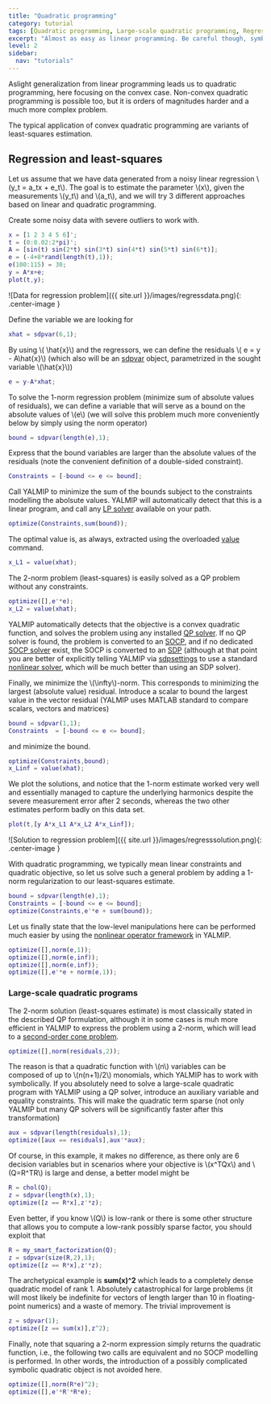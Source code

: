 ```yaml
---
title: "Quadratic programming"
category: tutorial
tags: [Quadratic programming, Large-scale quadratic programming, Regression]
excerpt: "Almost as easy as linear programming. Be careful though, symbolics might start to cause overhead."
level: 2
sidebar:
  nav: "tutorials"
---
```


Aslight generalization from linear programming leads us to quadratic programming, here focusing on the convex case. Non-convex quadratic programming is possible too, but it is orders of magnitudes harder and a much more complex problem.

The typical application of convex quadratic programming are variants of least-squares estimation.

## Regression and least-squares

Let us assume that we have data generated from a noisy linear regression \\(y_t = a_tx + e_t\\). The goal is to estimate the parameter \\(x\\), given the measurements \\(y_t\\) and \\(a_t\\), and we will try 3 different approaches based on linear and quadratic programming.

Create some noisy data with severe outliers to work with.

````matlab
x = [1 2 3 4 5 6]';
t = (0:0.02:2*pi)';
A = [sin(t) sin(2*t) sin(3*t) sin(4*t) sin(5*t) sin(6*t)];
e = (-4+8*rand(length(t),1));
e(100:115) = 30;
y = A*x+e;
plot(t,y);
````

![Data for regression problem]({{ site.url }}/images/regressdata.png){: .center-image }

Define the variable we are looking for

````matlab
xhat = sdpvar(6,1);
````

By using \\( \hat{x}\\) and the regressors, we can define the residuals \\( e = y - A\hat{x}\\) (which also will be an [sdpvar](/yalmip/commands/sdpvar) object, parametrized in the sought variable \\(\hat{x}\\))

````matlab
e = y-A*xhat;
````

To solve the 1-norm regression problem (minimize sum of absolute values of residuals), we can define a variable that will serve as a bound on the absolute values of \\(e\\) (we will solve this problem much more conveniently below by simply using the norm operator)

````matlab
bound = sdpvar(length(e),1);
````

Express that the bound variables are larger than the absolute values of the residuals (note the convenient definition of a double-sided constraint).

````matlab
Constraints = [-bound <= e <= bound];
````

Call YALMIP to minimize the sum of the bounds subject to the constraints modelling the abolsute values. YALMIP will automatically detect that this is a linear program, and call any [LP solver](/yalmip/solvers) available on your path.

````matlab
optimize(Constraints,sum(bound));
````  

The optimal value is, as always, extracted using the overloaded [value](/yalmip/commands/value) command.

````matlab
x_L1 = value(xhat);
````  

The 2-norm problem (least-squares) is easily solved as a QP problem without any constraints.

````matlab
optimize([],e'*e);
x_L2 = value(xhat);
````

YALMIP automatically detects that the objective is a convex quadratic function, and solves the problem using any installed [QP solver](tags/#quadratic-programming-solver). If no QP solver is found, the problem is converted to an [SOCP](tags/#quadratic-programming-solver), and if no dedicated [SOCP solver](tags/#second-order-cone-programming-solver) exist, the SOCP is converted to an [SDP](/tutorial/semidefiniteprogramming) (although at that point you are better of explicitly telling YALMIP via [sdpsettings](/command/sdpsetting) to use a standard [nonlinear solver](tags/#nonlinear-programming-solver), which will be much better than using an SDP solver).

Finally, we minimize the \\(\infty\\)-norm. This corresponds to minimizing the largest (absolute value) residual. Introduce a scalar to bound the largest value in the vector residual (YALMIP uses MATLAB standard to compare scalars, vectors and matrices)

````matlab
bound = sdpvar(1,1);
Constraints  = [-bound <= e <= bound];
````  

and minimize the bound.

````matlab
optimize(Constraints,bound);
x_Linf = value(xhat);
````

We plot the solutions, and notice that the 1-norm estimate worked very well and essentially managed to capture the underlying harmonics despite the severe measurement error after 2 seconds, whereas the two other estimates perform badly on this data set.

````matlab
plot(t,[y A*x_L1 A*x_L2 A*x_Linf]);
````

![Solution to regression problem]({{ site.url }}/images/regresssolution.png){: .center-image }

With quadratic programming, we typically mean linear constraints and quadratic objective, so let us solve such a general problem by adding a 1-norm regularization to our least-squares estimate.

````matlab
bound = sdpvar(length(e),1);
Constraints = [-bound <= e <= bound];
optimize(Constraints,e'*e + sum(bound));
````

Let us finally state that the low-level manipulations here can be performed much easier by using the [nonlinear operator framework](/tutorial/nonlinearoperator) in YALMIP.

````matlab
optimize([],norm(e,1));
optimize([],norm(e,inf));
optimize([],norm(e,inf));
optimize([],e'*e + norm(e,1));
````

### Large-scale quadratic programs

The 2-norm solution (least-squares estimate) is most classically stated in the described QP formulation, although it in some cases is muh more efficient in YALMIP to express the problem using a 2-norm, which will lead to a [second-order cone problem](/tutorial/secondorderconeprogramming).

````matlab
optimize([],norm(residuals,2));
````

The reason is that a quadratic function with \\(n\\) variables can be composed of up to \\(n(n+1)/2\\) monomials, which YALMIP has to work with symbolically. If you absolutely need to solve a large-scale quadratic program with YALMIP using a QP solver, introduce an auxiliary variable and equality constraints. This will make the quadratic term sparse (not only YALMIP but many QP solvers will be significantly faster after this transformation)

````matlab
aux = sdpvar(length(residuals),1);
optimize([aux == residuals],aux'*aux);
````

Of course, in this example, it makes no difference, as there only are 6 decision variables but in scenarios where your objective is \\(x^TQx\\) and \\(Q=R^TR\\) is large and dense, a better model might be

````matlab
R = chol(Q);
z = sdpvar(length(x),1);
optimize([z == R*x],z'*z);
````

Even better, if you know \\(Q\\) is low-rank or there is some other structure that allows you to compute a low-rank possibly sparse factor, you should exploit that

````matlab
R = my_smart_factorization(Q);
z = sdpvar(size(R,2),1);
optimize([z == R*x],z'*z);
````

The archetypical example is **sum(x)^2** which leads to a completely dense quadratic model of rank 1. Absolutely catastrophical for large problems (it will most likely be indefinite for vectors of length larger than 10 in floating-point numerics) and a waste of memory. The trivial improvement is

````matlab
z = sdpvar(1);
optimize([z == sum(x)],z^2);
````

Finally, note that squaring a 2-norm expression simply returns the quadratic function, i.e., the following two calls are equivalent and no SOCP modelling is performed. In other words, the introduction of a possibly complicated symbolic quadratic object is not avoided here.

````matlab
optimize([],norm(R*e)^2);
optimize([],e'*R'*R*e);
````



